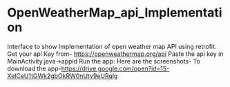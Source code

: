 # OpenWeatherMap_api_Implementation
Interface to show Implementation of open weather map API using retrofit.
Get your api Key from- https://openweathermap.org/api
Paste the api key in MainActivity.java->appid
Run the app:
Here are the screenshots-
To download the app-https://drive.google.com/open?id=15-XelCeU1tGWk2gbOkRW0nUty9eURqlg
